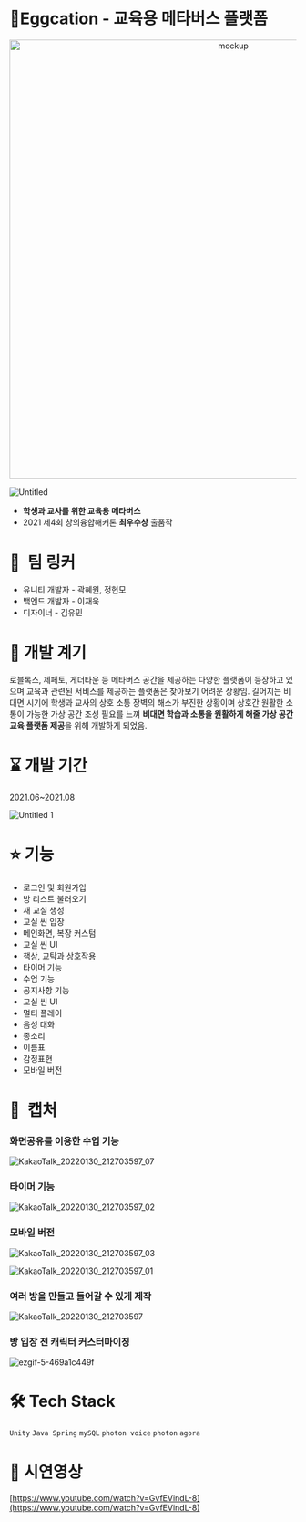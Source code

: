 # 🍳Eggcation - 교육용 메타버스 플랫폼

<p align="center">
<img width="770" alt="mockup" src="https://user-images.githubusercontent.com/56557862/155981338-f92d2619-a0e3-486f-8b3f-20d681d1c52a.png">
</p>


![Untitled](https://user-images.githubusercontent.com/56557862/155984145-e67add6f-2c6e-4522-8927-8af10d9e0c5c.png)


- **학생과 교사를 위한 교육용 메타버스**
- 2021 제4회 창의융합해커톤 **최우수상** 출품작

# 🔗  팀 링커

- 유니티 개발자 - 곽혜원, 정현모
- 백엔드 개발자 - 이재욱
- 디자이너 - 김유민

# 📝  개발 계기

로블록스, 제페토, 게더타운 등 메타버스 공간을 제공하는 다양한 플랫폼이 등장하고 있으며 교육과 관련된 서비스를 제공하는 플랫폼은 찾아보기 어려운 상황임. 길어지는 비대면 시기에 학생과 교사의 상호 소통 장벽의 해소가 부진한 상황이며 상호간 원활한 소통이 가능한 가상 공간 조성 필요를 느껴 **비대면 학습과 소통을 원활하게 해줄 가상 공간 교육 플랫폼 제공**을 위해 개발하게 되었음.

# ⌛️ 개발 기간

2021.06~2021.08

![Untitled 1](https://user-images.githubusercontent.com/56557862/155984172-063f1f61-7db2-420c-8a36-69edac7724fd.png)


# ⭐️ 기능

- 로그인 및 회원가입
- 방 리스트 불러오기
- 새 교실 생성
- 교실 씬 입장
- 메인화면, 복장 커스텀
- 교실 씬 UI
- 책상, 교탁과 상호작용
- 타이머 기능
- 수업 기능
- 공지사항 기능
- 교실 씬 UI
- 멀티 플레이
- 음성 대화
- 종소리
- 이름표
- 감정표현
- 모바일 버전

# 📸  캡처

### 화면공유를 이용한 수업 기능 
![KakaoTalk_20220130_212703597_07](https://user-images.githubusercontent.com/26597702/151699616-1cc8b2ef-9dc4-4eb4-aeef-338c8875b47d.gif)

### 타이머 기능 
![KakaoTalk_20220130_212703597_02](https://user-images.githubusercontent.com/26597702/151699624-6a3d1511-d30f-423e-aa1a-f3ce0100acc9.gif)

### 모바일 버전
![KakaoTalk_20220130_212703597_03](https://user-images.githubusercontent.com/26597702/151699623-ee899c86-36c5-4445-98d4-92760506dd25.gif)

![KakaoTalk_20220130_212703597_01](https://user-images.githubusercontent.com/26597702/151699625-430268fb-c2ff-4dab-b8cd-992ebbb64eb1.gif)

### 여러 방을 만들고 들어갈 수 있게 제작
![KakaoTalk_20220130_212703597](https://user-images.githubusercontent.com/26597702/151699627-1a35fa44-5c0a-4577-b912-6b26fc6408a6.gif)

### 방 입장 전 캐릭터 커스터마이징 
![ezgif-5-469a1c449f](https://user-images.githubusercontent.com/26597702/151699927-26b607f8-b4bc-4ade-b031-33609e5f33f4.gif)


# 🛠 Tech Stack

`Unity`  `Java Spring`  `mySQL` `photon voice` `photon` `agora`

# 📎 시연영상

[https://www.youtube.com/watch?v=GvfEVindL-8](https://www.youtube.com/watch?v=GvfEVindL-8)
